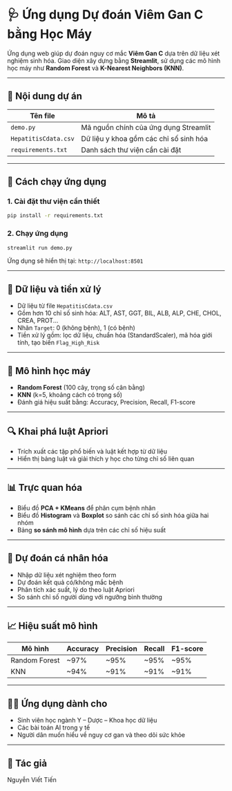 
# 🩺 Ứng dụng Dự đoán Viêm Gan C bằng Học Máy

Ứng dụng web giúp dự đoán nguy cơ mắc **Viêm Gan C** dựa trên dữ liệu xét nghiệm sinh hóa. Giao diện xây dựng bằng **Streamlit**, sử dụng các mô hình học máy như **Random Forest** và **K-Nearest Neighbors (KNN)**.

---

## 📂 Nội dung dự án

| Tên file              | Mô tả                                                |
|-----------------------|------------------------------------------------------|
| `demo.py`             | Mã nguồn chính của ứng dụng Streamlit               |
| `HepatitisCdata.csv`  | Dữ liệu y khoa gồm các chỉ số sinh hóa              |
| `requirements.txt`    | Danh sách thư viện cần cài đặt                      |

---

## 🚀 Cách chạy ứng dụng

### 1. Cài đặt thư viện cần thiết

```bash
pip install -r requirements.txt
```

### 2. Chạy ứng dụng

```bash
streamlit run demo.py
```

Ứng dụng sẽ hiển thị tại: `http://localhost:8501`

---

## 🧪 Dữ liệu và tiền xử lý

- Dữ liệu từ file `HepatitisCdata.csv`
- Gồm hơn 10 chỉ số sinh hóa: ALT, AST, GGT, BIL, ALB, ALP, CHE, CHOL, CREA, PROT...
- Nhãn `Target`: 0 (không bệnh), 1 (có bệnh)
- Tiền xử lý gồm: lọc dữ liệu, chuẩn hóa (StandardScaler), mã hóa giới tính, tạo biến `Flag_High_Risk`

---

## 🧠 Mô hình học máy

- **Random Forest** (100 cây, trọng số cân bằng)
- **KNN** (k=5, khoảng cách có trọng số)
- Đánh giá hiệu suất bằng: Accuracy, Precision, Recall, F1-score

---

## 🔍 Khai phá luật Apriori

- Trích xuất các tập phổ biến và luật kết hợp từ dữ liệu
- Hiển thị bảng luật và giải thích y học cho từng chỉ số liên quan

---

## 📊 Trực quan hóa

- Biểu đồ **PCA + KMeans** để phân cụm bệnh nhân
- Biểu đồ **Histogram** và **Boxplot** so sánh các chỉ số sinh hóa giữa hai nhóm
- Bảng **so sánh mô hình** dựa trên các chỉ số hiệu suất

---

## 🧬 Dự đoán cá nhân hóa

- Nhập dữ liệu xét nghiệm theo form
- Dự đoán kết quả có/không mắc bệnh
- Phân tích xác suất, lý do theo luật Apriori
- So sánh chỉ số người dùng với ngưỡng bình thường

---

## 📈 Hiệu suất mô hình

| Mô hình         | Accuracy | Precision | Recall | F1-score |
|-----------------|----------|-----------|--------|----------|
| Random Forest   | ~97%     | ~95%      | ~95%   | ~95%     |
| KNN             | ~94%     | ~91%      | ~91%   | ~91%     |

---

## 🧑‍⚕️ Ứng dụng dành cho

- Sinh viên học ngành Y – Dược – Khoa học dữ liệu
- Các bài toán AI trong y tế
- Người dân muốn hiểu về nguy cơ gan và theo dõi sức khỏe

---

## 👤 Tác giả

Nguyễn Viết Tiến  
